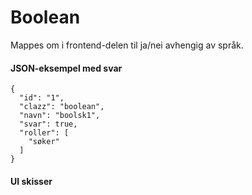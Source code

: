 # Boolean

Mappes om i frontend-delen til ja/nei avhengig av språk.

#### JSON-eksempel med svar
```
{
  "id": "1",
  "clazz": "boolean",
  "navn": "boolsk1",
  "svar": true,
  "roller": [
    "søker"
  ]
}
```

#### UI skisser
